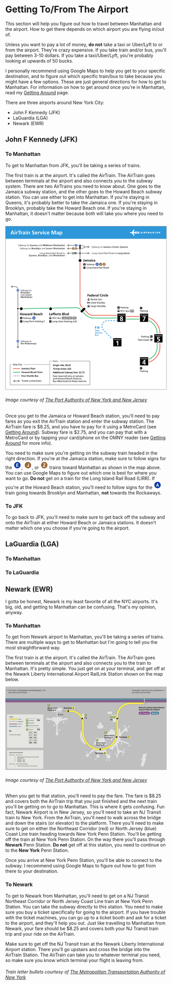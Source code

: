 # Getting To/From The Airport

This section will help you figure out how to travel between Manhattan and the airport. How to get there depends
on which airport you are flying in/out of. 

Unless you want to pay a lot of money, **do not** take a taxi or Uber/Lyft to or from the airport. They're crazy expensive.
If you take train and/or bus, you'll pay between 3-10 dollars. If you take a taxi/Uber/Lyft, you're probably looking at upwards
of 50 bucks. 

I personally recommend using Google Maps to help you get to your specific destination, and to figure out which specific train/bus 
to take because you might have a few options. These are just general directions for how to get to Manhattan. For information on 
how to get around once you're in Manhattan, read my [Getting Around](gettingaround.md) page. 

There are three airports around New York City:

* John F Kennedy (JFK)
* LaGuardia (LGA)
* Newark (EWR)

## John F Kennedy (JFK)

### To Manhattan

To get to Manhattan from JFK, you'll be taking a series of trains. 

The first train is at the airport. It's called the AirTrain. The AirTrain goes between terminals at the airport
and also connects you to the subway system. There are two AirTrains you need to know about. One goes to the Jamaica 
subway station, and the other goes to the Howard Beach subway station. You can use either to get into Manhattan. If 
you're staying in Queens, it's probably better to take the Jamaica one. If you're staying in Brooklyn, probably take 
the Howard Beach one. If you're staying in Manhattan, it doesn't matter because both will take you where you need to go. 

![AirTrain map](img/jfk-airTrain-graphic.png)

###### Image courtesy of [The Port Authority of New York and New Jersey](https://www.panynj.gov/)

Once you get to the Jamaica or Howard Beach station, you'll need to pay fares as you exit the AirTrain station and enter 
the subway station. The AirTrain fare is $8.25, and you have to pay for it using a MetroCard (see [Getting Around](gettingaround.md)).
Subway fare is $2.75, and you can pay that with a MetroCard or by tapping your card/phone on the OMNY reader (see
[Getting Around](gettingaround.md) for more info).

You need to make sure you're getting on the subway train headed in the right direction. If you're at the Jamaica station, 
make sure to follow signs for the ![E train logo](img/e.png), ![J train logo](img/j.png), or ![Z train logo](img/z.png)
trains toward Manhattan as shown in the map above. You can use Google Maps to figure out which one is best for where you
want to go. **Do not** get on a train for the Long Island Rail Road (LIRR). If you're at the Howard Beach station, you'll 
need to follow signs for the ![A train logo](img/a.png) train going towards Brooklyn and Manhattan, **not** towards the 
Rockaways. 

### To JFK

To go back to JFK, you'll need to make sure to get back off the subway and onto the AirTrain at either Howard Beach or Jamaica 
stations. It doesn't matter which one you choose if you're going to the airport.


## LaGuardia (LGA)

### To Manhattan

### To LaGuardia


## Newark (EWR)

I gotta be honest, Newark is my least favorite of all the NYC airports. It's big, old, and getting to Manhattan can be confusing.
That's my opinion, anyway. 

### To Manhattan

To get from Newark airport to Manhattan, you'll be taking a series of trains. There are multiple ways to get to Manhattan but I'm going to tell you the most straightforward  way.

The first train is at the airport. It's called the AirTrain. The AirTrain goes between terminals at the airport
and also connects you to the train to Manhattan. It's pretty simple. You just get on at your terminal, and get off at the Newark Liberty International 
Airport RailLink Station shown on the map below. 

![Newark AirTrain map](img/NewarkAirTrain.png)

###### Image courtesy of [The Port Authority of New York and New Jersey](https://www.panynj.gov/)

When you get to that station, you'll need to pay the fare. The fare is $8.25 and covers both the AirTrain trip that you just finished and the next train 
you'll be getting on to go to Manhattan. This is where it gets confusing. Fun fact, Newark Airport is in New Jersey, so you'll need to take an NJ Transit 
train to New York. From the AirTrain, you'll need to walk across the bridge and down the stairs (or elevator) to the platform. There you'll need to 
make sure to get on either the Northeast Corridor (red) or North Jersey (blue) Coast Line train heading towards New York Penn Station. You'll be getting
off the train at New York Penn Station. On the way there you'll pass through **Newark** Penn Station. **Do not** get off at this station, you need to continue on to the **New York** Penn Station.

Once you arrive at New York Penn Station, you'll be able to connect to the subway. I recommend using Google Maps
to figure out how to get from there to your destination. 

### To Newark

To get to Newark from Manhattan, you'll need to get on a NJ Transit Northeast Corridor or North Jersey Coast Line train at 
New York Penn Station. You can take the subway directly to this station. You need to make sure you buy a ticket 
specifically for going to the airport. If you have trouble with the ticket machines, you can go up to a ticket 
booth and ask for a ticket to the airport, and they'll help you out. Just like travelling to Manhattan from Newark,
your fare should be $8.25 and covers both your NJ Transit train trip and your ride on the AirTrain.

Make sure to get off the NJ Transit train at the Newark Liberty International Airport station. There you'll go upstairs
and cross the bridge into the AirTrain Station. The AirTrain can take you to whatever terminal you need, so make 
sure you know which terminal your flight is leaving from. 

###### Train letter bullets courtesy of [The Metropolitan Transportation Authority of New York](https://new.mta.info)
